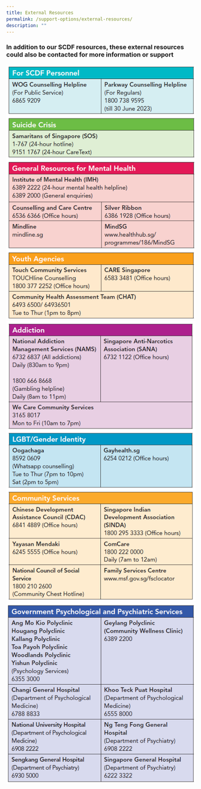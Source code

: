 ```yaml
---
title: External Resources
permalink: /support-options/external-resources/
description: ""
---
```

### In addition to our SCDF resources, these external resources could also be contacted for more information or support

![](/images/helplines%201.png)
![](/images/helplines%202.png)
![](/images/helplines%203.png)